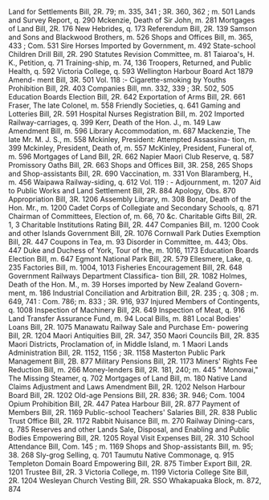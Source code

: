 Land for Settlements Bill, 2R. 79; m. 335, 341 ; 3R. 360, 362 ; m. 501 Lands and Survey Report, q. 290 Mckenzie, Death of Sir John, m. 281 Mortgages of Land Bill, 2R. 176 New Hebrides, q. 173 Referendum Bill, 2R. 139 Samson and Sons and Blackwood Brothers, m. 526 Shops and Offices Bill, m. 365, 433 ; Com. 531 Sire Horses Imported by Government, m. 492 State-school Children Drill Bill, 2R. 290 Statutes Revision Committee, m. 81 Taiaroa's, H. K., Petition, q. 71 Training-ship, m. 74, 136 Troopers, Returned, and Public Health, q. 592 Victoria College, q. 593 Wellington Harbour Board Act 1879 Amend- ment Bill, 3R. 501 Vol. 118 :- Cigarette-smoking by Youths Prohibition Bill, 2R. 403 Companies Bill, mn. 332, 339 ; 3R. 502, 505 Education Boards Election Bill, 2R. 642 Exportation of Arms Bill, 2R. 661 Fraser, The late Colonel, m. 558 Friendly Societies, q. 641 Gaming and Lotteries Bill, 2R. 591 Hospital Nurses Registration Bill, m. 202 Imported Railway-carriages, q. 399 Kerr, Death of the Hon. J., m. 149 Law Amendment Bill, m. 596 Library Accommodation, m. 687 Mackenzie, The late Mr. M. J. S., m. 558 Mckinley, President: Attempted Assassina- tion, m. 399 Mckinley, President, Death of, m. 557 McKinley, President, Funeral of, m. 596 Mortgages of Land Bill, 2R. 662 Napier Maori Club Reserve, q. 587 Promissory Oaths Bill, 2R. 663 Shops and Offices Bill, 3R. 258, 265 Shops and Shop-assistants Bill, 2R. 690 Vaccination, m. 331 Von Blaramberg, H., m. 456 Waipawa Railway-siding, q. 612 Vol. 119 : - Adjournment, m. 1207 Aid to Public Works and Land Settlement Bill, 2R. 884 Apology, Obs. 870 Appropriation Bill, 3R. 1206 Assembly Library, m. 308 Bonar, Death of the Hon. Mr., m. 1200 Cadet Corps of Collegiate and Secondary Schools, q. 871 Chairman of Committees, Election of, m. 66, 70 &c. Charitable Gifts Bill, 2R. 1, 3 Charitable Institutions Rating Bill, 2R. 447 Companies Bill, m. 1200 Cook and other Islands Government Bill, 2R. 1076 Cornwall Park Duties Exemption Bill, 2R. 447 Coupons in Tea, m. 93 Disorder in Committee, m. 443; Obs. 447 Duke and Duchess of York, Tour of the, m. 1016, 1173 Education Boards Election Bill, m. 647 Egmont National Park Bill, 2R. 579 Ellesmere, Lake, q. 235 Factories Bill, m. 1004, 1013 Fisheries Encouragement Bill, 2R. 648 Government Railways Department Classifica- tion Bill, 2R. 1082 Holmes, Death of the Hon. M., m. 39 Horses imported by New Zealand Govern- ment, m. 186 Industrial Conciliation and Arbitration Bill, 2R. 235 ; q. 308 ; m. 649, 741 : Com. 786; m. 833 ; 3R. 916, 937 Injured Members of Contingents, q. 1008 Inspection of Machinery Bill, 2R. 649 Inspection of Meat, q. 916 Land Transfer Assurance Fund, m. 94 Local Bills, m. 881 Local Bodies' Loans Bill, 2R. 1075 Manawatu Railway Sale and Purchase Em- powering Bill, 2R. 1204 Maori Antiquities Bill, 2R. 347, 350 Maori Councils Bill, 2R. 835 Maori Districts, Proclamation of, in Middle Island, m. 1 Maori Lands Administration Bill, 2R. 1152, 1156 ; 3R. 1158 Masterton Public Park Management Bill, 2B. 877 Military Pensions Bill, 2R. 1173 Miners' Rights Fee Reduction Bill, m. 266 Money-lenders Bill, 2R. 181, 240; m. 445 " Monowai," The Missing Steamer, q. 702 Mortgages of Land Bill, m. 180 Native Land Claims Adjustment and Laws Amendment Bill, 2R. 1202 Nelson Harbour Board Bill, 2R. 1202 Old-age Pensions Bill, 2R. 836; 3R. 946; Com. 1004 Opium Prohibition Bill, 2R. 447 Patea Harbour Bill, 2R. 877 Payment of Members Bill, 2R. 1169 Public-school Teachers' Salaries Bill, 2R. 838 Public Trust Office Bill, 2R. 1172 Rabbit Nuisance Bill, m. 270 Railway Dining-cars, q. 785 Reserves and other Lands Sale, Disposal, and Enabling and Public Bodies Empowering Bill, 2R. 1205 Royal Visit Expenses Bill, 2R. 310 School Attendance Bill, Com. 145 ; m. 1169 Shops and Shop-assistants Bill, m. 95; 38. 268 Sly-grog Selling, q. 701 Taumutu Native Commonage, q. 915 Templeton Domain Board Empowering Bill, 2R. 875 Timber Export Bill, 2R. 1201 Trustee Bill, 2R. 3 Victoria College, m. 1199 Victoria College Site Bill, 2R. 1204 Wesleyan Church Vesting Bill, 2R. SSO Whakapuaka Block, m. 872, 874 